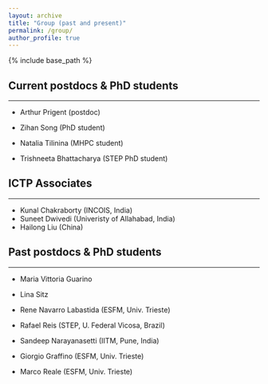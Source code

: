 ```yaml
---
layout: archive
title: "Group (past and present)"
permalink: /group/
author_profile: true
---
```


{% include base_path %}

## Current postdocs & PhD students
___

* Arthur Prigent (postdoc)

* Zihan Song (PhD student)

* Natalia Tilinina (MHPC student)

* Trishneeta Bhattacharya (STEP PhD student)

## ICTP Associates
___

* Kunal Chakraborty (INCOIS, India)
* Suneet Dwivedi (Univeristy of Allahabad, India)
* Hailong Liu (China)

## Past postdocs & PhD students
___

* Maria Vittoria Guarino
* Lina Sitz

* Rene Navarro Labastida (ESFM, Univ. Trieste)
* Rafael Reis (STEP, U. Federal Vicosa, Brazil)
* Sandeep Narayanasetti (IITM, Pune, India)
* Giorgio Graffino (ESFM, Univ. Trieste)
* Marco Reale (ESFM, Univ. Trieste)

